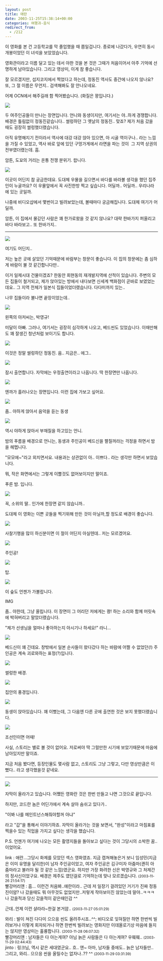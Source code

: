 ```yaml
---
layout: post
title: 애란
date: 2003-11-25T15:38:14+00:00
categories: 여행과-음식
redirect_from:
  - /212
---
```


이 영화를 본 건 고등학교를 막 졸업했을 때 쯤일겁니다. 종로에 나갔다가, 우연히 동시개봉이었던 이 녀석을 보았었습니다.

영화관이라고 이름 달고 있는 데서 야한 것을 본 것은 그때가 처음이어서 아주 기억에 선명하게 남아있습니다. 그리고 영상미, 이게 참 좋습니다.

잘 모르겠지만, 섭지코지에서 찍었다고 하는데, 정동진 역사도 중간에 나오지 않나요? 또, 그 절 이름은 무언지.. 검색해봐도 잘 안나오네요.

어제 OCN에서 해주길래 함 찍어봤습니다. (화질은 꽝입니다.)

![ ](/assets/media/photo_eran_Dsc02710.jpg)

두 여주인공들이 만나는 장면입니다. 언니와 동생이지만, 여기서는 야..하게 경쟁합니다. 배경은 틀림없이 정동진같습니다.. 썰렁하던 그 옛날의 정동진.. 맞죠? 제가 처음 갔을 때도 굉장히 썰렁했더랬습니다.

아직 유명해지기 전이라서 역사에 대강 대강 앉아 있으면, 아 시골 역이구나.. 라는 느낌을 가질 수 있었고, 역사 바로 앞에 있던 구멍가게에서 라면을 파는 것이  그 지역 상권의 전부였더랬는데. 흠.

암튼, 도꾜의 거리는 온통 전쟁 분위기. 랍니다.

![ ](/assets/media/photo_eran_Dsc02715.jpg)

이곳이 어딘지 참 궁금한데요. 도대체 우물을 길으면서 바다를 바라볼 생각을 했던 집주인이 누굴까요? 이 우물앞에서 꼭 사진한방 찍고 싶습니다. 어딜까.. 어딜까.. 우리나라에 있는 곳일까.

나중에 비디오샵에서 몇번이고 빌려보았는데, 볼때마다 궁금해집니다. 도대체 여기가 어딜까.

암튼, 이 집에서 물긷던 사람은 꽤 한가로왔을 것 같지 않나요? 대략 한바가지 퍼올리고 바다 바라보고.. 또 한바가지..

<hr />

![ ](/assets/media/photo_eran_Dsc02719.jpg)

여기도 어딘지..

저는 높은 곳에 살았던 기억때문에 바람부는 창문이 좋습니다. 이 집의 창문에는 좀 심하게 바람이 불 것 같긴합니다만..

이거 일제시대 건물이겠죠? 한동안 회현동의 재개발지역에 산적이 있습니다. 주변의 모든 집들이 철거되고, 제가 앉아있는 방에서 내다보면 신세계 백화점이 곧바로 보였었는데요.. 그 지역 전체가 일본식 집들이었더랬습니다. 다다미까지 있는..

나무 집들이라 불나면 끝장이었는데..

![ ](/assets/media/photo_eran_Dsc02721.jpg)

왼쪽의 아저씨는, 박영규!

미달이 아빠. 그러나, 여기서는 굉장히 심각하게 나오고, 베드씬도 있었습니다. 이때만해도 꽤 잘생긴 청년처럼 보이기도 합니다.

![ ](/assets/media/photo_eran_Dsc02723.jpg)

이것은 정말 썰렁하던 정동진. 음.. 지금은.. 에그..

![ ](/assets/media/photo_eran_Dsc02734.jpg)

잠시 출연합니다. 자막에는 우정출연이라고 나옵니다. 딱 한장면만 나옵니다.

![ ](/assets/media/photo_eran_Dsc02738.jpg)

엔까가 흘러나오는 장면입니다. 이런 집에 가보고 싶어요.

![ ](/assets/media/photo_eran_Dsc02739.jpg)

좀.. 야하게 앉아서 음악을 듣는 동생

![ ](/assets/media/photo_eran_Dsc02741.jpg)

역시 야하게 앉아서 부채질을 하고있는 언니.

밤의 푸름을 배경으로 언니는, 동생과 주인공이 베드신을 펼칠꺼라는 걱정을 하면서 밤을 헤멥니다.

"모모에~"라고 외치면서요. 내용과는 상관없이 아.. 이쁘다.. 라는 생각만 하면서 보았습니다.

뭐, 작은 화면에서는 그렇게 이쁠것도 없어보이지만 말이죠.

푸른 밤. 입니다.

![ ](/assets/media/photo_eran_Dsc02746.jpg)

꼭, 소위의 딸.. 인가에 한장면 같지 않습니까..

도대체 이 영화는 이쁜 곳들을 찍기위해 만든 것이 아닐까,할 정도로 배경이 좋습니다.

![ ](/assets/media/photo_eran_Dsc02767.jpg)

사찰기행을 많이 하신분이면 이 절이 어딘지 아실텐데.. 저는 모르겠어요.

![ ](/assets/media/photo_eran_Dsc02784.jpg)

주인공!

![ ](/assets/media/photo_eran_Dsc02785.jpg)

탑.

![ ](/assets/media/photo_eran_Dsc02789.jpg)

이 숲도 언젠가 가볼랍니다.

IMG

좀.. 야한데, 그냥 올립니다. 이 장면이 그 어리던 저에게는 쾅! 하는 소리와 함께 머릿속에 박혀버리고 말았더랬습니다.

"제가 선생님을 얼마나 좋아하는지 아시기나 하세요!" 라니...

![ ](/assets/media/photo_eran_Dsc02816.jpg)

베드신이 꽤 긴데요. 창밖에서 일본 순사들이 왔다갔다 하는 바람에 어쩔 수 없었던(!) 주인공은 계속 괴로와하는 표정(?)입니다.

![ ](/assets/media/photo_eran_Dsc02818.jpg)

썰렁한 배경.

![ ](/assets/media/photo_eran_Dsc02819.jpg)

집안의 풍경입니다.

![ ](/assets/media/photo_eran_Dsc02822.jpg)

동생이 앉아있습니다. 꽤 이뻤는데, 그 다음엔 다른 곳에 출연한 것은 보지 못했더랬습니다.

![ ](/assets/media/photo_eran_Dsc02826.jpg)

조선인이면 어때!

사실, 스토리는 별로 볼 것이 없어요. 저로써야 딱 그럴만한 시기에 보았기때문에 마음에 남아있지만 말이죠.

지금 처음 봤다면, 등장인물도 몇사람 없고, 스토리도 그냥 그렇고, 다만 영상만큼은 이뻤다.. 라고 생각했을것 같네요.

<hr />

![ ](/assets/media/photo_eran_Dsc02831.jpg)

자막이 올라가고 있습니다. 어쨌든 영화란 것은 한번 만들고 나면 그것으로 끝입니다.

하지만, 코드란 놈은 어딘가에서 계속 살아 숨쉬고 있다가..

"이봐 나를 메인트넌스해줘야할꺼 아냐"

라고 "갑"을 통해서 이야기하죠. 자막이 올라가는 것을 보면서, "완성"이라고 마침표를 찍을수 있는 직업을 가지고 싶다는 생각을 했습니다.

P.S. 언젠가 여기에 나오는 모든 촬영지들을 돌아보고 싶다는 것이 그당시의 소박한 꿈.. 이었어요.
<div id=comments>
<div class=comment>
<!--- cmt:460 --->
<!--- mail: --->
<!--- parent:0 --->
link : 
애란...그당시 화제를 모았던 섹스 영화였죠. 지금 캡쳐해놓은거 보니 임성민(지금은 이미 유명을 달리한)이 남자 주인공이었고, 여자 주인공은 김구미자 아줌마(괜히 아줌마라고 불러야 될 것 같은 느낌)였군요. 하지만 가장 화려한 신은 박영규와 그 처제간의 정사신이었구요. 배경은 제주도 였던걸로 기억하는데 맞나 모르겠습니다.
 <small>(2003-11-26 21:54:17)</small>
</div>
<div class=comment>
<!--- cmt:461 --->
<!--- mail: --->
<!--- parent:0 --->
빨강머리앤 : 
흠...
이런건 처음봐..애란이라..
근데 저 일장기 걸려있던 거기가 진짜 정동진이얌?
나 갔을때도 뭐 아무것도 없었지만..저렇게 작아보이진 않았는데 말야..ㅋㅋㅋ
나 갔을적과 당신 갔을적이 같은때인감 ^^

근데..언제 이런 샬라라~한걸 본거얌..
 <small>(2003-11-27 05:01:29)</small>
</div>
<div class=comment>
<!--- cmt:462 --->
<!--- mail: --->
<!--- parent:0 --->
와리 : 
발이 쳐진 다다미 으으응 씬도 올려주시죠..^^; 비디오로 잊혀질만 하면 한번씩 빌려보거나 이렇게 회자되거나 하면 한번씩 빌려보는 영화지만 이데올로기상 마음에 들지는 않지만 영상미는 훌륭합니다.
 <small>(2003-11-28 06:07:32)</small>
</div>
<div class=comment>
<!--- cmt:463 --->
<!--- mail: --->
<!--- parent:0 --->
빨강머리앤 : 
남자들은 다 아는게여?
아님 늙은 사람들은 다 아는게여?
우훼훼..
 <small>(2003-11-29 02:44:43)</small>
</div>
<div class=comment>
<!--- cmt:464 --->
<!--- mail: --->
<!--- parent:0 --->
jinto : 
링크님, 역시 같은 세대였군요.. 흐..
앤~ 아마, 남자들 중에도.. 늙은 남자들만..
그리고, 와리.. 으으응 씬을 올릴수는 없자나..?? ^^
 <small>(2003-11-29 03:31:39)</small>
</div>
</div>
